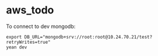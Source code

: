 # aws_todo

To connect to dev mongodb:
```
export DB_URL="mongodb+srv://root:root@10.24.70.21/test?retryWrites=true"
yean dev
```